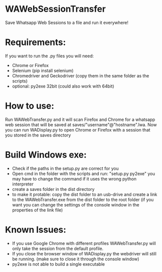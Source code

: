 # WAWebSessionTransfer
Save Whatsapp Web Sessions to a file and run it everywhere! 

# Requirements:
If you want to run the .py files you will need:
- Chrome or Firefox
- Selenium (pip install selenium)
- Chromedriver and Geckodriver (copy them in the same folder as the scripts)
- optional: py2exe 32bit (could also work with 64bit)

# How to use:
Run WAWebTransfer.py and it will scan Firefox and Chrome for a whatsapp web session that will be saved at saves/"username"@"hostname".lwa.
Now you can run WADisplay.py to open Chrome or Firefox with a session that you stored in the saves directory

# Build Windows exe:
- Check if the paths in the setup.py are correct for you
- Open cmd in the folder with the scripts and run: "setup.py py2exe"
you may have to change the command if it uses the wrong python interpreter
- create a saves folder in the dist directory
- to make it protable: copy the dist folder to an usb-drive and create a link to the WAWebTransfer.exe from the dist folder to the root folder (if you want you can change the settings of the console window in the properties of the link file)

# Known Issues:

- If you use Google Chrome with different profiles WAWebTransfer.py will only take the session from the default profile.
- If you close the browser window of WADisplay.py the webdriver will still be running. (make sure to close it through the console window)
- py2exe is not able to build a single executable
